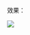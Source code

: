 效果：


![](https://github.com/Kevincyc99/Images-Store/raw/main/LearnOpenGL/Results/05_Exercise1_3.png)
